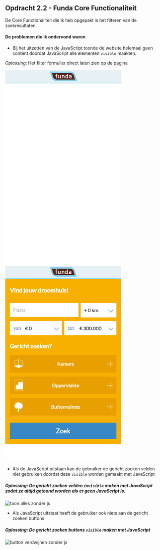 ## Opdracht 2.2 - Funda Core Functionaliteit

De Core Functionaliteit die ik heb opgepakt is het filteren van de zoekresultaten.

#### De problemen die ik ondervond waren
* Bij het uitzetten van de JavaScript toonde de website helemaal geen content doordat JavaScript alle elementen ```visible``` maakten.

*Oplossing*: Het filter formulier direct laten zien op de pagina

![zonder JavaScript](readMeImg/noJs.png) ![zonder JavaScript gefixed](readMeImg/noJsFix.png)

* Als de JavaScript uitstaan kan de gebruiker de gericht zoeken velden niet gebruiken doordat deze ```visible``` worden gemaakt met JavaScript

##### Oplossing: De gericht zoeken velden ```invisible``` maken met JavaScript zodat ze altijd getoond worden als er geen JavaScript is.

![toon alles zonder js](readMeImg/noJs2Fix)

* Als JavaScript uitstaat heeft de gebruiker ook niets aan de gericht zoeken buttons

##### Oplossing: De gericht zoeken buttons ```visible``` maken met JavaScript

![button verdwijnen zonder js](readMeImg/noJs3Fix)